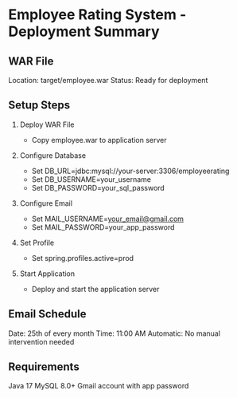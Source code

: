 # Employee Rating System - Deployment Summary

## WAR File
Location: target/employee.war
Status: Ready for deployment

## Setup Steps

1. Deploy WAR File
   - Copy employee.war to application server

2. Configure Database
   - Set DB_URL=jdbc:mysql://your-server:3306/employeerating
   - Set DB_USERNAME=your_username
   - Set DB_PASSWORD=your_sql_password

3. Configure Email
   - Set MAIL_USERNAME=your_email@gmail.com
   - Set MAIL_PASSWORD=your_app_password

4. Set Profile
   - Set spring.profiles.active=prod

5. Start Application
   - Deploy and start the application server

## Email Schedule
Date: 25th of every month
Time: 11:00 AM
Automatic: No manual intervention needed

## Requirements
Java 17
MySQL 8.0+
Gmail account with app password 